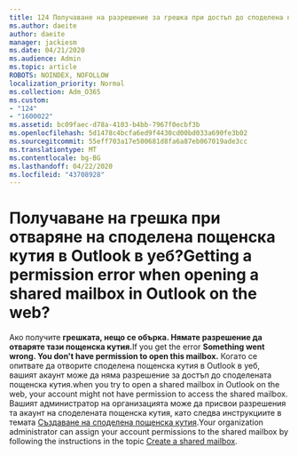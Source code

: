```yaml
---
title: 124 Получаване на разрешение за грешка при достъп до споделена пощенска кутия в OWA?
ms.author: daeite
author: daeite
manager: jackiesm
ms.date: 04/21/2020
ms.audience: Admin
ms.topic: article
ROBOTS: NOINDEX, NOFOLLOW
localization_priority: Normal
ms.collection: Adm_O365
ms.custom:
- "124"
- "1600022"
ms.assetid: bc09faec-d78a-4103-b4bb-7967f0ecbf3b
ms.openlocfilehash: 5d1478c4bcfa6ed9f4430cd00bd033a690fe3b02
ms.sourcegitcommit: 55eff703a17e500681d8fa6a87eb067019ade3cc
ms.translationtype: MT
ms.contentlocale: bg-BG
ms.lasthandoff: 04/22/2020
ms.locfileid: "43708928"
---
```

# <a name="getting-a-permission-error-when-opening-a-shared-mailbox-in-outlook-on-the-web"></a><span data-ttu-id="31d52-102">Получаване на грешка при отваряне на споделена пощенска кутия в Outlook в уеб?</span><span class="sxs-lookup"><span data-stu-id="31d52-102">Getting a permission error when opening a shared mailbox in Outlook on the web?</span></span>

<span data-ttu-id="31d52-103">Ако получите **грешката, нещо се обърка. Нямате разрешение да отваряте тази пощенска кутия.**</span><span class="sxs-lookup"><span data-stu-id="31d52-103">If you get the error **Something went wrong. You don't have permission to open this mailbox.**</span></span> <span data-ttu-id="31d52-104">Когато се опитвате да отворите споделена пощенска кутия в Outlook в уеб, вашият акаунт може да няма разрешение за достъп до споделената пощенска кутия.</span><span class="sxs-lookup"><span data-stu-id="31d52-104">when you try to open a shared mailbox in Outlook on the web, your account might not have permission to access the shared mailbox.</span></span> <span data-ttu-id="31d52-105">Вашият администратор на организацията може да присвои разрешения та акаунт на споделената пощенска кутия, като следва инструкциите в темата [Създаване на споделена пощенска кутия](https://docs.microsoft.com/office365/admin/email/create-a-shared-mailbox).</span><span class="sxs-lookup"><span data-stu-id="31d52-105">Your organization administrator can assign your account permissions to the shared mailbox by following the instructions in the topic [Create a shared mailbox](https://docs.microsoft.com/office365/admin/email/create-a-shared-mailbox).</span></span>
  